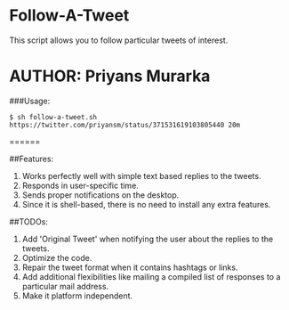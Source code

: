 Follow-A-Tweet
==============

This script allows you to follow particular tweets of interest.

AUTHOR: Priyans Murarka
======
###Usage:
 
    $ sh follow-a-tweet.sh https://twitter.com/priyansm/status/371531619103805440 20m
======

##Features:

1. Works perfectly well with simple text based replies to the tweets.
2. Responds in user-specific time.
3. Sends proper notifications on the desktop.
4. Since it is shell-based, there is no need to install any extra features.

##TODOs:

1. Add 'Original Tweet' when notifying the user about the replies to the tweets.
2. Optimize the code.
3. Repair the tweet format when it contains hashtags or links.
4. Add additional flexibilities like mailing a compiled list of responses to a particular mail address.
5. Make it platform independent.
